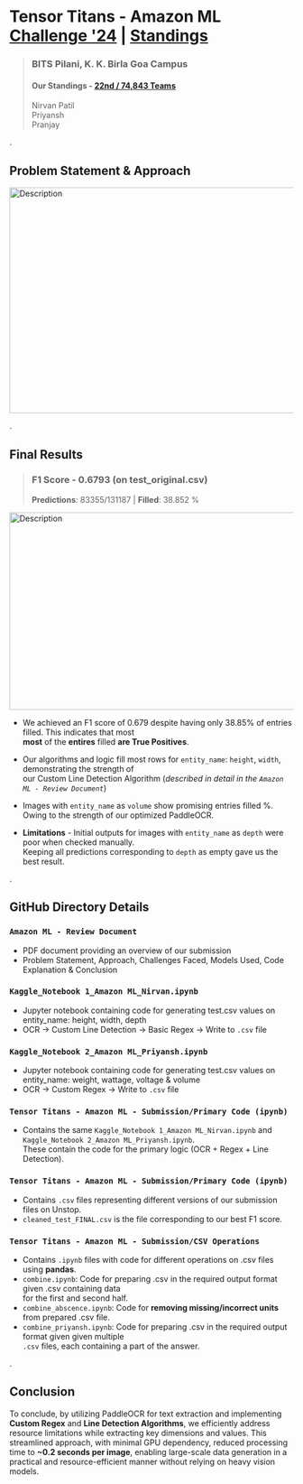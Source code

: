 # Tensor Titans - Amazon ML [Challenge '24](https://unstop.com/hackathons/amazon-ml-challenge-amazon-1100713/coding-challenge/200089) | [Standings](https://unstop.com/hackathons/amazon-ml-challenge-amazon-1100713/coding-challenge/200089)
> ### BITS Pilani, K. K. Birla Goa Campus <br>
> #### Our Standings - [**22nd / 74,843 Teams**](https://unstop.com/hackathons/amazon-ml-challenge-amazon-1100713/coding-challenge/200089?d=eyJwYWdlIjo3LCJ0ZWFtSWQiOjIzMDU1Njc4LCJhc3NvY2lhdGlvbklkIjo4NDEzMzl9)
> Nirvan Patil  <br>
> Priyansh <br>
> Pranjay

.
## Problem Statement & Approach
<img src="https://github.com/user-attachments/assets/1e8d218e-6669-4cef-b6a0-992168af053c" alt="Description" width="750" height="400">

.
## Final Results 
> ### F1 Score - **0.6793** (on test_original.csv)
> **Predictions**: 83355/131187 | **Filled**: 38.852 %

<img src="https://github.com/user-attachments/assets/307af941-7d46-47c3-827e-1c07ea70e5b8" alt="Description" width="750" height="350">

* We achieved an F1 score of 0.679 despite having only 38.85% of entries filled. This indicates that most <br>
**most** of the **entires** filled **are True Positives**.

* Our algorithms and logic fill most rows for `entity_name`: `height`, `width`, demonstrating the strength of <br>
our Custom Line Detection Algorithm (_described in detail in the `Amazon ML - Review Document`_)

* Images with `entity_name` as `volume` show promising entries filled %. Owing to the strength of our optimized PaddleOCR.
  
* **Limitations** - Initial outputs for images with `entity_name` as `depth` were poor when checked manually. <br>
Keeping all predictions corresponding to `depth` as empty gave us the best result.


.
## GitHub Directory Details

### `Amazon ML - Review Document`
* PDF document providing an overview of our submission
* Problem Statement, Approach, Challenges Faced, Models Used, Code Explanation & Conclusion

### `Kaggle_Notebook 1_Amazon ML_Nirvan.ipynb`
* Jupyter notebook containing code for generating test.csv values on entity_name: height, width, depth
* OCR -> Custom Line Detection -> Basic Regex -> Write to `.csv` file

### `Kaggle_Notebook 2_Amazon ML_Priyansh.ipynb`
* Jupyter notebook containing code for generating test.csv values on entity_name: weight, wattage, voltage & volume
* OCR -> Custom Regex -> Write to `.csv` file

### `Tensor Titans - Amazon ML - Submission/Primary Code (ipynb)`
* Contains the same `Kaggle_Notebook 1_Amazon ML_Nirvan.ipynb` and `Kaggle_Notebook 2_Amazon ML_Priyansh.ipynb`. <br>
These contain the code for the primary logic (OCR + Regex + Line Detection).

### `Tensor Titans - Amazon ML - Submission/Primary Code (ipynb)`
* Contains `.csv` files representing different versions of our submission files on Unstop.
* `cleaned_test_FINAL.csv` is the file corresponding to our best F1 score.

### `Tensor Titans - Amazon ML - Submission/CSV Operations`
* Contains `.ipynb` files with code for different operations on .csv files using **pandas**.
* `combine.ipynb`: Code for preparing .csv in the required output format given .csv containing data <br>
for the first and second half.
* `combine_abscence.ipynb`: Code for **removing missing/incorrect units** from prepared .csv file.
* `combine_priyansh.ipynb`: Code for preparing .csv in the required output format given given multiple <br>
`.csv` files, each containing a part of the answer.

.
## Conclusion

To conclude, by utilizing PaddleOCR for text extraction and implementing **Custom Regex** and **Line Detection Algorithms**, we efficiently address resource limitations while extracting key dimensions and values. This streamlined approach, with minimal GPU dependency, reduced processing time to **~0.2 seconds per image**, enabling large-scale data generation in a practical and resource-efficient manner without relying on heavy vision models.
